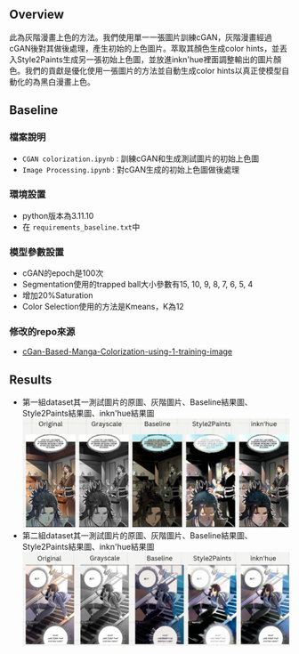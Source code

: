 ## Overview
此為灰階漫畫上色的方法。我們使用單一一張圖片訓練cGAN，灰階漫畫經過cGAN後對其做後處理，產生初始的上色圖片。萃取其顏色生成color hints，並丟入Style2Paints生成另一張初始上色圖，並放進inkn'hue裡面調整輸出的圖片顏色。我們的貢獻是優化使用一張圖片的方法並自動生成color hints以真正使模型自動化的為黑白漫畫上色。

## Baseline
### 檔案說明
* `CGAN colorization.ipynb` : 訓練cGAN和生成測試圖片的初始上色圖
* `Image Processing.ipynb` : 對cGAN生成的初始上色圖做後處理
### 環境設置
* python版本為3.11.10
* 在 `requirements_baseline.txt`中
### 模型參數設置
* cGAN的epoch是100次
* Segmentation使用的trapped ball大小參數有15, 10, 9, 8, 7, 6, 5, 4
* 增加20%Saturation
* Color Selection使用的方法是Kmeans，K為12
### 修改的repo來源
* [cGan-Based-Manga-Colorization-using-1-training-image](https://github.com/ryanliwag/cGan-Based-Manga-Colorization-using-1-training-image.git)

## Results
* 第一組dataset其一測試圖片的原圖、灰階圖片、Baseline結果圖、Style2Paints結果圖、inkn'hue結果圖
![第一組結果圖](./total_result_1.png)
* 第二組dataset其一測試圖片的原圖、灰階圖片、Baseline結果圖、Style2Paints結果圖、inkn'hue結果圖
![第二組結果圖](./total_result_2.png)